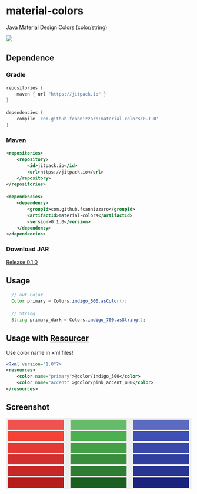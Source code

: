 # material-colors
Java Material Design Colors (color/string)

[![](https://jitpack.io/v/fcannizzaro/material-colors.svg)](https://jitpack.io/#fcannizzaro/material-colors)

## Dependence

### Gradle
```gradle
repositories {
    maven { url "https://jitpack.io" }
}

dependencies {
    compile 'com.github.fcannizzaro:material-colors:0.1.0'
}
```

### Maven
```xml
<repositories>
    <repository>
        <id>jitpack.io</id>
        <url>https://jitpack.io</url>
    </repository>
</repositories>

<dependencies>
    <dependency>
        <groupId>com.github.fcannizzaro</groupId>
        <artifactId>material-colors</artifactId>
        <version>0.1.0</version>
    </dependency>
</dependencies>
```

###  Download JAR
[Release 0.1.0](https://github.com/fcannizzaro/material-colors/releases/tag/0.1.0)

## Usage
```java
  // awt.Color
  Color primary = Colors.indigo_500.asColor();

  // String
  String primary_dark = Colors.indigo_700.asString();

```

## Usage with [Resourcer](https://github.com/fcannizzaro/resourcer)
Use color name in xml files!
```xml
<?xml version="1.0"?>
<resources>
    <color name="primary">@color/indigo_500</color>
    <color name="accent" >@color/pink_accent_400</color>
</resources>
```

## Screenshot

![some icons](https://raw.githubusercontent.com/fcannizzaro/material-colors/master/screen.png)
